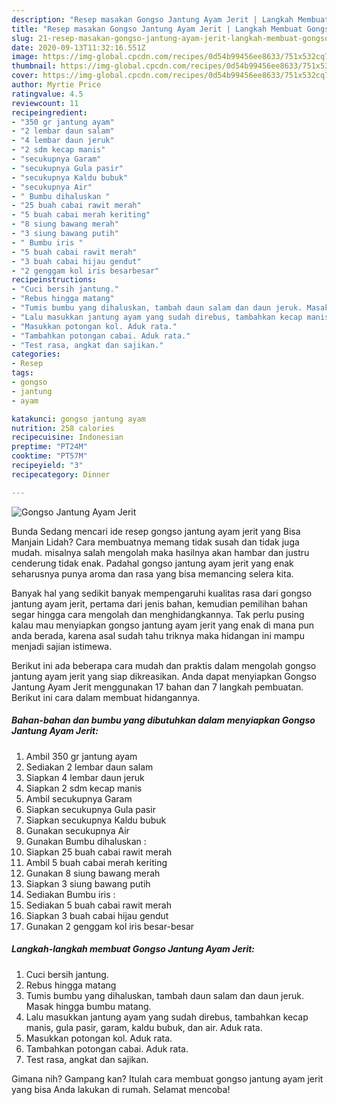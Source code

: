 ```yaml
---
description: "Resep masakan Gongso Jantung Ayam Jerit | Langkah Membuat Gongso Jantung Ayam Jerit Yang Lezat Sekali"
title: "Resep masakan Gongso Jantung Ayam Jerit | Langkah Membuat Gongso Jantung Ayam Jerit Yang Lezat Sekali"
slug: 21-resep-masakan-gongso-jantung-ayam-jerit-langkah-membuat-gongso-jantung-ayam-jerit-yang-lezat-sekali
date: 2020-09-13T11:32:16.551Z
image: https://img-global.cpcdn.com/recipes/0d54b99456ee8633/751x532cq70/gongso-jantung-ayam-jerit-foto-resep-utama.jpg
thumbnail: https://img-global.cpcdn.com/recipes/0d54b99456ee8633/751x532cq70/gongso-jantung-ayam-jerit-foto-resep-utama.jpg
cover: https://img-global.cpcdn.com/recipes/0d54b99456ee8633/751x532cq70/gongso-jantung-ayam-jerit-foto-resep-utama.jpg
author: Myrtie Price
ratingvalue: 4.5
reviewcount: 11
recipeingredient:
- "350 gr jantung ayam"
- "2 lembar daun salam"
- "4 lembar daun jeruk"
- "2 sdm kecap manis"
- "secukupnya Garam"
- "secukupnya Gula pasir"
- "secukupnya Kaldu bubuk"
- "secukupnya Air"
- " Bumbu dihaluskan "
- "25 buah cabai rawit merah"
- "5 buah cabai merah keriting"
- "8 siung bawang merah"
- "3 siung bawang putih"
- " Bumbu iris "
- "5 buah cabai rawit merah"
- "3 buah cabai hijau gendut"
- "2 genggam kol iris besarbesar"
recipeinstructions:
- "Cuci bersih jantung."
- "Rebus hingga matang"
- "Tumis bumbu yang dihaluskan, tambah daun salam dan daun jeruk. Masak hingga bumbu matang."
- "Lalu masukkan jantung ayam yang sudah direbus, tambahkan kecap manis, gula pasir, garam, kaldu bubuk, dan air. Aduk rata."
- "Masukkan potongan kol. Aduk rata."
- "Tambahkan potongan cabai. Aduk rata."
- "Test rasa, angkat dan sajikan."
categories:
- Resep
tags:
- gongso
- jantung
- ayam

katakunci: gongso jantung ayam 
nutrition: 258 calories
recipecuisine: Indonesian
preptime: "PT24M"
cooktime: "PT57M"
recipeyield: "3"
recipecategory: Dinner

---
```



![Gongso Jantung Ayam Jerit](https://img-global.cpcdn.com/recipes/0d54b99456ee8633/751x532cq70/gongso-jantung-ayam-jerit-foto-resep-utama.jpg)

Bunda Sedang mencari ide resep gongso jantung ayam jerit yang Bisa Manjain Lidah? Cara membuatnya memang tidak susah dan tidak juga mudah. misalnya salah mengolah maka hasilnya akan hambar dan justru cenderung tidak enak. Padahal gongso jantung ayam jerit yang enak seharusnya punya aroma dan rasa yang bisa memancing selera kita.



Banyak hal yang sedikit banyak mempengaruhi kualitas rasa dari gongso jantung ayam jerit, pertama dari jenis bahan, kemudian pemilihan bahan segar hingga cara mengolah dan menghidangkannya. Tak perlu pusing kalau mau menyiapkan gongso jantung ayam jerit yang enak di mana pun anda berada, karena asal sudah tahu triknya maka hidangan ini mampu menjadi sajian istimewa.


Berikut ini ada beberapa cara mudah dan praktis dalam mengolah gongso jantung ayam jerit yang siap dikreasikan. Anda dapat menyiapkan Gongso Jantung Ayam Jerit menggunakan 17 bahan dan 7 langkah pembuatan. Berikut ini cara dalam membuat hidangannya.

<!--inarticleads1-->

##### Bahan-bahan dan bumbu yang dibutuhkan dalam menyiapkan Gongso Jantung Ayam Jerit:

1. Ambil 350 gr jantung ayam
1. Sediakan 2 lembar daun salam
1. Siapkan 4 lembar daun jeruk
1. Siapkan 2 sdm kecap manis
1. Ambil secukupnya Garam
1. Siapkan secukupnya Gula pasir
1. Siapkan secukupnya Kaldu bubuk
1. Gunakan secukupnya Air
1. Gunakan  Bumbu dihaluskan :
1. Siapkan 25 buah cabai rawit merah
1. Ambil 5 buah cabai merah keriting
1. Gunakan 8 siung bawang merah
1. Siapkan 3 siung bawang putih
1. Sediakan  Bumbu iris :
1. Sediakan 5 buah cabai rawit merah
1. Siapkan 3 buah cabai hijau gendut
1. Gunakan 2 genggam kol iris besar-besar




<!--inarticleads2-->

##### Langkah-langkah membuat Gongso Jantung Ayam Jerit:

1. Cuci bersih jantung.
1. Rebus hingga matang
1. Tumis bumbu yang dihaluskan, tambah daun salam dan daun jeruk. Masak hingga bumbu matang.
1. Lalu masukkan jantung ayam yang sudah direbus, tambahkan kecap manis, gula pasir, garam, kaldu bubuk, dan air. Aduk rata.
1. Masukkan potongan kol. Aduk rata.
1. Tambahkan potongan cabai. Aduk rata.
1. Test rasa, angkat dan sajikan.




Gimana nih? Gampang kan? Itulah cara membuat gongso jantung ayam jerit yang bisa Anda lakukan di rumah. Selamat mencoba!
